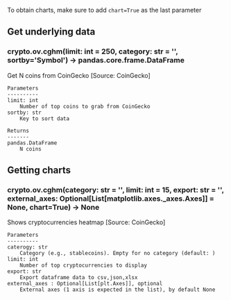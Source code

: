 To obtain charts, make sure to add `chart=True` as the last parameter

## Get underlying data 
### crypto.ov.cghm(limit: int = 250, category: str = '', sortby='Symbol') -> pandas.core.frame.DataFrame

Get N coins from CoinGecko [Source: CoinGecko]

    Parameters
    ----------
    limit: int
        Number of top coins to grab from CoinGecko
    sortby: str
        Key to sort data

    Returns
    -------
    pandas.DataFrame
        N coins

## Getting charts 
### crypto.ov.cghm(category: str = '', limit: int = 15, export: str = '', external_axes: Optional[List[matplotlib.axes._axes.Axes]] = None, chart=True) -> None

Shows cryptocurrencies heatmap [Source: CoinGecko]

    Parameters
    ----------
    caterogy: str
        Category (e.g., stablecoins). Empty for no category (default: )
    limit: int
        Number of top cryptocurrencies to display
    export: str
        Export dataframe data to csv,json,xlsx
    external_axes : Optional[List[plt.Axes]], optional
        External axes (1 axis is expected in the list), by default None

